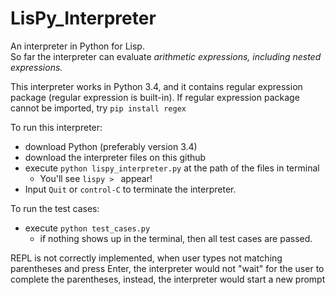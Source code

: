 # LisPy_Interpreter <br/>

An interpreter in Python for Lisp.
<br/>So far the interpreter can evaluate _arithmetic expressions, including nested expressions._

This interpreter works in Python 3.4, and it contains regular expression package (regular expression is built-in). If regular expression package cannot be imported, try `pip install regex`

To run this interpreter:
- download Python (preferably version 3.4)
- download the interpreter files on this github
- execute `python lispy_interpreter.py` at the path of the files in terminal
   - You'll see `lispy > ` appear!
- Input `Quit` or `control-C` to terminate the interpreter.

To run the test cases:
- execute `python test_cases.py`
   - if nothing shows up in the terminal, then all test cases are passed.

REPL is not correctly implemented, when user types not matching parentheses and press Enter, the interpreter would not "wait" for the user to complete the parentheses, instead, the interpreter would start a new prompt
